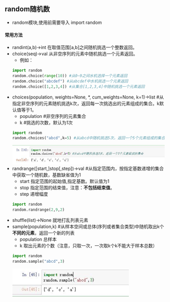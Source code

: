 ## random随机数
* random模块,使用前需要导入 import random
#### 常用方法
* randint(a,b)->int 在取值范围[a,b]之间随机挑选一个整数返回。
* choice(seq)->val 从非空序列的元素中随机挑选一个元素返回。
    * 例如：
    ````python
    import random
    random.choice(range(10)) #从0~9之间水机选择一个元素返回
    random.choice("abcdef") #从abcdef中水机挑选一个元素返回
    random.choice([1,2,3,4]) #从集合[1,2,3,4]中随机挑选一个元素返回
    ````
* choices(population, weights=None, *, cum_weights=None, k=1)->list #从指定非空序列的元素随机挑选k次，返回每一次挑选出的元素组成的集合。k默认值等于1。
    * population #非空序列的元素集合
    * k #挑选的次数，默认为1次
    ````python
    import random
    random.choices("abcd",k=5) #从abcd中随机挑选5次，返回一个5个元素组成的集合
    ````  
    ![random001](https://raw.githubusercontent.com/1263351411/xdd.github.io/master/img/python/random001.jpg)  
* randrange([start,]stop[,step])->val #从指定范围内，按指定基数递增的集合中获取一个随机数，基数缺省值为1
    * start 指定范围的起始值,指定基数。默认值为1
    * stop 指定范围的结束值，注意：**不包括结束值**。
    * step 递增幅度
    ````python
    import random
    random.randrange(2,9,2)
    ````  
* shuffle(list)->None 就地打乱列表元素
* sample(population,k) #从样本空间或总体(序列或者集合类型)中随机取出k个**不同的元素**，返回一个新的列表
    * population 总样本
    * k 取出元素的个数（注意，只取一次，一次取k个k不能大于样本总数）
    ````python
    import random
    random.sample("abcd",3)
    ````  
    ![random002](https://raw.githubusercontent.com/1263351411/xdd.github.io/master/img/python/random002.jpg)  
